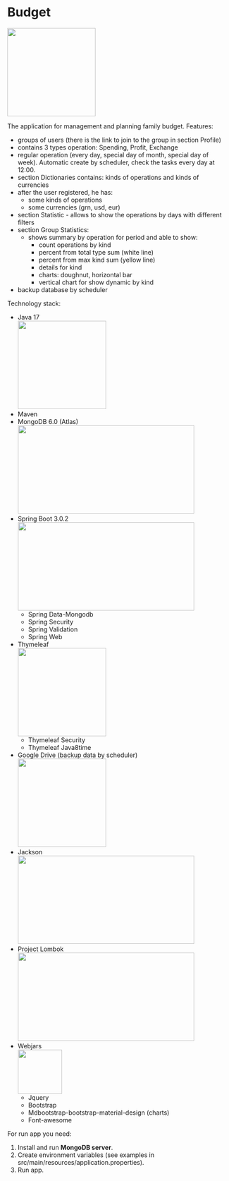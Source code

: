 # Budget  
<img src="http://s1.iconbird.com/ico/1012/EcommerceBusinessIcons/w256h2561350823474wallet256x256.png" height="200" width="200">

The application for management and planning family budget.
Features:
 - groups of users (there is the link to join to the group in section Profile)
 - contains 3 types operation: Spending, Profit, Exchange
 - regular operation (every day, special day of month, special day of week). Automatic create by scheduler, check the tasks every day at 12:00.    
 - section Dictionaries contains: kinds of operations and kinds of currencies
 - after the user registered, he has:
    - some kinds of operations
    - some currencies (grn, usd, eur)
 - section Statistic - allows to show the operations by days with different filters
 - section Group Statistics:
    - shows summary by operation for period and able to show:
        * count operations by kind
        * percent from total type sum (white line) 
        * percent from max kind sum (yellow line)
        * details for kind
        * charts: doughnut, horizontal bar
        * vertical chart for show dynamic by kind
 - backup database by scheduler 

 Technology stack:
   * Java 17     
     <img src="https://upload.wikimedia.org/wikipedia/uk/2/2e/Java_Logo.svg" height="200" width="200">
   * Maven
   * MongoDB 6.0 (Atlas)    
     <img src="https://webassets.mongodb.com/_com_assets/cms/MongoDB-Atlas-Logo-Black-hvfxuesorm.svg" height="200" width="400">
   * Spring Boot 3.0.2      
     <img src="https://commons.bmstu.wiki/images/5/59/Spring-boot-logo.png" height="200" width="400">
     * Spring Data-Mongodb
     * Spring Security
     * Spring Validation
     * Spring Web
   * Thymeleaf      
     <img src="https://www.thymeleaf.org/images/thymeleaf.png" width="200" height="200">     
     * Thymeleaf Security
     * Thymeleaf Java8time
   * Google Drive (backup data by scheduler)   
     <img src="https://ssl.gstatic.com/images/branding/product/2x/hh_drive_96dp.png" width="200" height="200">
   * Jackson     
     <img src="https://play-lh.googleusercontent.com/7j-Q-OEatmJ0-8Cw8S0wHHm34v_KSVLbNziEMvUu4P6F3Vza2nx5e1DiSGjnGfvqYKI" height="200" width="400">
   * Project Lombok     
     <img src="https://isis.apache.org/_/img/home/built-with/project-lombok.png" height="200" width="400">
   * Webjars    
     <img src="https://www.webjars.org/assets/logo.png" height="100" width="100">    
     * Jquery
     * Bootstrap
     * Mdbootstrap-bootstrap-material-design (charts)
     * Font-awesome
  
For run app you need:
 1. Install and run **MongoDB server**. 
 2. Create environment variables (see examples in src/main/resources/application.properties).
 3. Run app.
 
 
    
 
     

  
